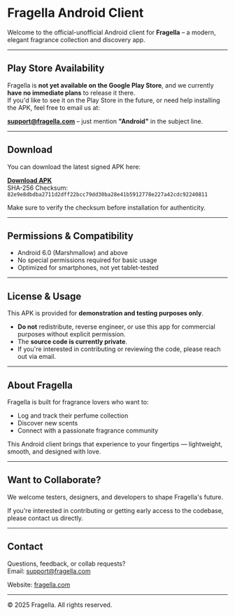 # Fragella Android Client

Welcome to the official-unofficial Android client for **Fragella** – a modern, elegant fragrance collection and discovery app.

---

## Play Store Availability

Fragella is **not yet available on the Google Play Store**, and we currently **have no immediate plans** to release it there.  
If you'd like to see it on the Play Store in the future, or need help installing the APK, feel free to email us at:

 **support@fragella.com** – just mention **"Android"** in the subject line.

---


##  Download

You can download the latest signed APK here:

**[ Download APK](https://github.com/duongddinh/Fragella_Android_community/raw/refs/heads/main/app-release.apk)**  
SHA-256 Checksum:  
`82e9e8dbdba2711d2dff22bcc79dd30ba28e41b5912778e227a42cdc92240811`

Make sure to verify the checksum before installation for authenticity.

---

## Permissions & Compatibility

- Android 6.0 (Marshmallow) and above
- No special permissions required for basic usage
- Optimized for smartphones, not yet tablet-tested

---

## License & Usage

This APK is provided for **demonstration and testing purposes only**.

- **Do not** redistribute, reverse engineer, or use this app for commercial purposes without explicit permission.
- The **source code is currently private**.
- If you're interested in contributing or reviewing the code, please reach out via email.

---

##  About Fragella

Fragella is built for fragrance lovers who want to:

- Log and track their perfume collection
- Discover new scents
- Connect with a passionate fragrance community

This Android client brings that experience to your fingertips — lightweight, smooth, and designed with love.

---

## Want to Collaborate?

We welcome testers, designers, and developers to shape Fragella's future.

If you're interested in contributing or getting early access to the codebase, please contact us directly.

---

## Contact

Questions, feedback, or collab requests?  
 Email: support@fragella.com 

 Website: [fragella.com](https://fragella.com)

---

© 2025 Fragella. All rights reserved.
